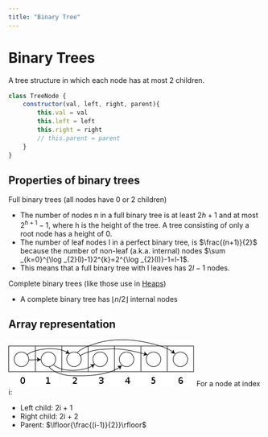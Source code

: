 ```yaml
---
title: "Binary Tree"
---
```

# Binary Trees
A tree structure in which each node has at most 2 children.
```javascript
class TreeNode {
	constructor(val, left, right, parent){
		this.val = val
		this.left = left
		this.right = right
		// this.parent = parent
	}
}
```
## Properties of binary trees
Full binary trees (all nodes have 0 or 2 children)
- The number of nodes n in a full binary tree is at least $2h+1$ and at most $2^{h+1}-1$, where h is the height of the tree. A tree consisting of only a root node has a height of 0.
- The number of leaf nodes l in a perfect binary tree, is $\frac{(n+1)}{2}$ because the number of non-leaf (a.k.a. internal) nodes $\sum _{k=0}^{\log _{2}(l)-1}2^{k}=2^{\log _{2}(l)}-1=l-1$.
- This means that a full binary tree with l leaves has $2l-1$ nodes.

Complete binary trees (like those use in [Heaps](Notes/Heaps.md))
- A complete binary tree  has $\lfloor n/2 \rfloor$ internal nodes

## Array representation
![Pasted image 20220712155952](Pics/Pasted%20image%2020220712155952.png)
For a node at index i:
- Left child: 2i + 1
- Right child: 2i + 2
- Parent: $\lfloor{\frac{(i-1)}{2}}\rfloor$

